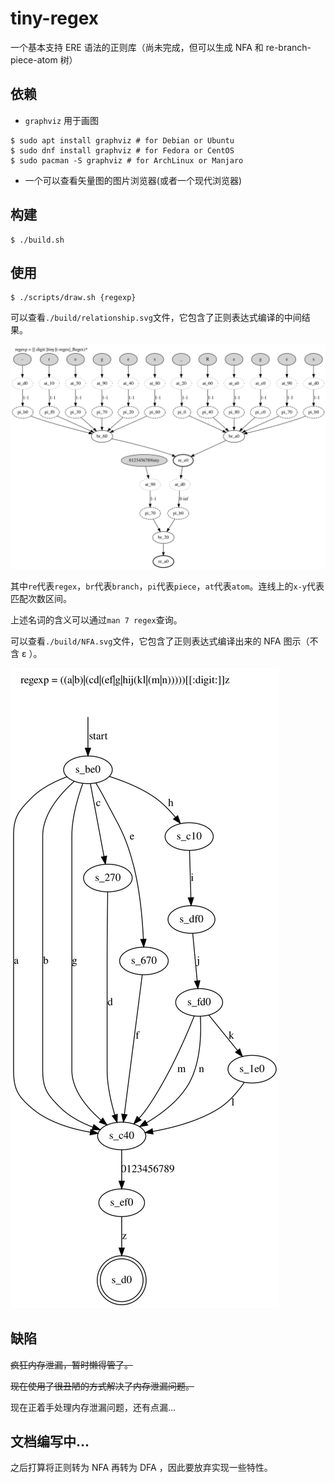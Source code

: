 # tiny-regex

一个基本支持 ERE 语法的正则库（尚未完成，但可以生成 NFA 和 re-branch-piece-atom 树）

## 依赖

- `graphviz` 用于画图

```console
$ sudo apt install graphviz # for Debian or Ubuntu
$ sudo dnf install graphviz # for Fedora or CentOS
$ sudo pacman -S graphviz # for ArchLinux or Manjaro
```

- 一个可以查看矢量图的图片浏览器(或者一个现代浏览器)

## 构建

```console
$ ./build.sh
```

## 使用

```console
$ ./scripts/draw.sh {regexp}
```

可以查看`./build/relationship.svg`文件，它包含了正则表达式编译的中间结果。

![regex-example](./images/relationship.svg)

其中`re`代表`regex`，`br`代表`branch`，`pi`代表`piece`，`at`代表`atom`。连线上的`x-y`代表匹配次数区间。

上述名词的含义可以通过`man 7 regex`查询。

可以查看`./build/NFA.svg`文件，它包含了正则表达式编译出来的 NFA 图示（不含 ε ）。

![regex-example](./images/NFA.svg)

## 缺陷

~~疯狂内存泄漏，暂时懒得管了。~~

~~现在使用了很丑陋的方式解决了内存泄漏问题。~~

现在正着手处理内存泄漏问题，还有点漏...

## 文档编写中...

之后打算将正则转为 NFA 再转为 DFA ，因此要放弃实现一些特性。
